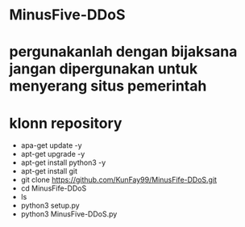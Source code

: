 # MinusFive-DDoS
# pergunakanlah dengan bijaksana jangan dipergunakan untuk menyerang situs pemerintah 

# klonn repository

   - apa-get update -y
   - apt-get upgrade -y
   - apt-get install python3 -y
   - apt-get install git
   - git clone https://github.com/KunFay99/MinusFife-DDoS.git
   - cd MinusFife-DDoS
   - ls
   - python3 setup.py
   - python3 MinusFive-DDoS.py
